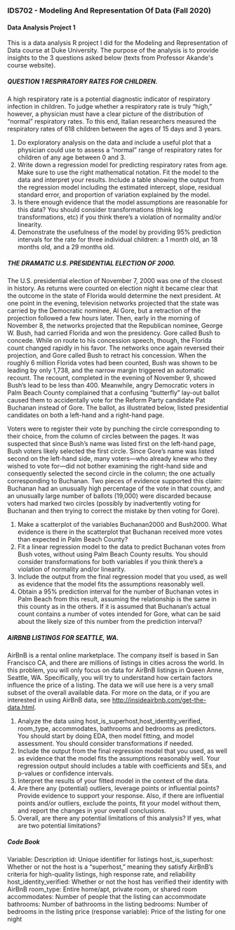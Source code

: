 ### IDS702 - Modeling And Representation Of Data (Fall 2020)
#### Data Analysis Project 1

This is a data analysis R project I did for the Modeling and Representation of Data course at Duke University. 
The purpose of the analysis is to provide insights to the 3 questions asked below (texts from Professor Akande's course website). 

##### QUESTION 1 RESPIRATORY RATES FOR CHILDREN. 
A high respiratory rate is a potential diagnostic indicator of respiratory infection in children. To judge whether a respiratory rate is truly “high,” however, a physician must have a clear picture of the distribution of “normal” respiratory rates. To this end, Italian researchers measured the respiratory rates of 618 children between the ages of 15 days and 3 years.

1. Do exploratory analysis on the data and include a useful plot that a physician could use to assess a “normal” range of respiratory rates for children of any age between 0 and 3.
2. Write down a regression model for predicting respiratory rates from age. Make sure to use the right mathematical notation.
Fit the model to the data and interpret your results.
Include a table showing the output from the regression model including the estimated intercept, slope, residual standard error, and proportion of variation explained by the model.
3. Is there enough evidence that the model assumptions are reasonable for this data? You should consider transformations (think log transformations, etc) if you think there’s a violation of normality and/or linearity.
4. Demonstrate the usefulness of the model by providing 95% prediction intervals for the rate for three individual children: a 1 month old, an 18 months old, and a 29 months old.

##### THE DRAMATIC U.S. PRESIDENTIAL ELECTION OF 2000. 
The U.S. presidential election of November 7, 2000 was one of the closest in history. As returns were counted on election night it became clear that the outcome in the state of Florida would determine the next president. At one point in the evening, television networks projected that the state was carried by the Democratic nominee, Al Gore, but a retraction of the projection followed a few hours later. Then, early in the morning of November 8, the networks projected that the Republican nominee, George W. Bush, had carried Florida and won the presidency. Gore called Bush to concede. While on route to his concession speech, though, the Florida count changed rapidly in his favor. The networks once again reversed their projection, and Gore called Bush to retract his concession. When the roughly 6 million Florida votes had been counted, Bush was shown to be leading by only 1,738, and the narrow margin triggered an automatic recount. The recount, completed in the evening of November 9, showed Bush’s lead to be less than 400.
Meanwhile, angry Democratic voters in Palm Beach County complained that a confusing “butterfly” lay-out ballot caused them to accidentally vote for the Reform Party candidate Pat Buchanan instead of Gore. The ballot, as illustrated below, listed presidential candidates on both a left-hand and a right-hand page. 

Voters were to register their vote by punching the circle corresponding to their choice, from the column of circles between the pages. It was suspected that since Bush’s name was listed first on the left-hand page, Bush voters likely selected the first circle. Since Gore’s name was listed second on the left-hand side, many voters—who already knew who they wished to vote for—did not bother examining the right-hand side and consequently selected the second circle in the column; the one actually corresponding to Buchanan. Two pieces of evidence supported this claim: Buchanan had an unusually high percentage of the vote in that county, and an unusually large number of ballots (19,000) were discarded because voters had marked two circles (possibly by inadvertently voting for Buchanan and then trying to correct the mistake by then voting for Gore).

1. Make a scatterplot of the variables Buchanan2000 and Bush2000. What evidence is there in the scatterplot that Buchanan received more votes than expected in Palm Beach County?
2. Fit a linear regression model to the data to predict Buchanan votes from Bush votes, without using Palm Beach County results. You should consider transformations for both variables if you think there’s a violation of normality and/or linearity.
3. Include the output from the final regression model that you used, as well as evidence that the model fits the assumptions reasonably well.
4. Obtain a 95% prediction interval for the number of Buchanan votes in Palm Beach from this result, assuming the relationship is the same in this county as in the others. If it is assumed that Buchanan’s actual count contains a number of votes intended for Gore, what can be said about the likely size of this number from the prediction interval?


##### AIRBNB LISTINGS FOR SEATTLE, WA. 
AirBnB is a rental online marketplace. The company itself is based in San Francisco CA, and there are millions of listings in cities across the world. In this problem, you will only focus on data for AirBnB listings in Queen Anne, Seattle, WA. Specifically, you will try to understand how certain factors influence the price of a listing. The data we will use here is a very small subset of the overall available data. For more on the data, or if you are interested in using AirBnB data, see http://insideairbnb.com/get-the-data.html.

1. Analyze the data using host_is_superhost,host_identity_verified, room_type, accommodates, bathrooms and bedrooms as predictors. You should start by doing EDA, then model fitting, and model assessment. You should consider transformations if needed.
2. Include the output from the final regression model that you used, as well as evidence that the model fits the assumptions reasonably well. Your regression output should includes a table with coefficients and SEs, and p-values or confidence intervals.
3. Interpret the results of your fitted model in the context of the data.
4. Are there any (potential) outliers, leverage points or influential points? Provide evidence to support your response. Also, if there are influential points and/or outliers, exclude the points, fit your model without them, and report the changes in your overall conclusions.
5. Overall, are there any potential limitations of this analysis? If yes, what are two potential limitations?

##### Code Book

Variable:	Description
id:	Unique identifier for listings
host_is_superhost:	Whether or not the host is a “superhost,” meaning they satisfy AirBnB’s criteria for high-quality listings, high response rate, and reliability
host_identity_verified:	Whether or not the host has verified their identity with AirBnB
room_type:	Entire home/apt, private room, or shared room
accommodates:	Number of people that the listing can accommodate
bathrooms:	Number of bathrooms in the listing
bedrooms:	Number of bedrooms in the listing
price (response variable):	Price of the listing for one night

